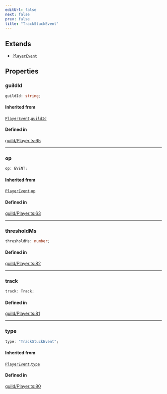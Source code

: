 ```yaml
---
editUrl: false
next: false
prev: false
title: "TrackStuckEvent"
---
```


## Extends

- [`PlayerEvent`](/api/interfaces/playerevent/)

## Properties

<a id="guildid" name="guildid"></a>

### guildId

```ts
guildId: string;
```

#### Inherited from

[`PlayerEvent`](/api/interfaces/playerevent/).[`guildId`](/api/interfaces/playerevent/#guildid)

#### Defined in

[guild/Player.ts:65](https://github.com/shipgirlproject/shoukaku/blob/761f40f7c0b54473070fa1c40602d1504a8bf167/src/guild/Player.ts#L65)

***

<a id="op" name="op"></a>

### op

```ts
op: EVENT;
```

#### Inherited from

[`PlayerEvent`](/api/interfaces/playerevent/).[`op`](/api/interfaces/playerevent/#op)

#### Defined in

[guild/Player.ts:63](https://github.com/shipgirlproject/shoukaku/blob/761f40f7c0b54473070fa1c40602d1504a8bf167/src/guild/Player.ts#L63)

***

<a id="thresholdms" name="thresholdms"></a>

### thresholdMs

```ts
thresholdMs: number;
```

#### Defined in

[guild/Player.ts:82](https://github.com/shipgirlproject/shoukaku/blob/761f40f7c0b54473070fa1c40602d1504a8bf167/src/guild/Player.ts#L82)

***

<a id="track" name="track"></a>

### track

```ts
track: Track;
```

#### Defined in

[guild/Player.ts:81](https://github.com/shipgirlproject/shoukaku/blob/761f40f7c0b54473070fa1c40602d1504a8bf167/src/guild/Player.ts#L81)

***

<a id="type" name="type"></a>

### type

```ts
type: "TrackStuckEvent";
```

#### Inherited from

[`PlayerEvent`](/api/interfaces/playerevent/).[`type`](/api/interfaces/playerevent/#type)

#### Defined in

[guild/Player.ts:80](https://github.com/shipgirlproject/shoukaku/blob/761f40f7c0b54473070fa1c40602d1504a8bf167/src/guild/Player.ts#L80)
